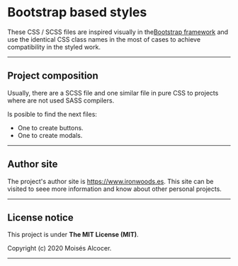 # Bootstrap based styles

These CSS / SCSS files are inspired visually in the[Bootstrap framework][1]
and use the identical CSS class names in the most of cases to achieve
compatibility in the styled work.

***

## Project composition

Usually, there are a SCSS file and one similar file in pure CSS to
projects where are not used SASS compilers.

Is posible to find the next files:

 - One to create buttons.
 - One to create modals.

***

## Author site

The project's author site is https://www.ironwoods.es. This site can be
visited to seee more information and know about other personal projects.


[1]: https://github.com/twbs/bootstrap

***

## License notice

This project is under **The MIT License (MIT)**.

Copyright (c) 2020 Moisés Alcocer.

***
